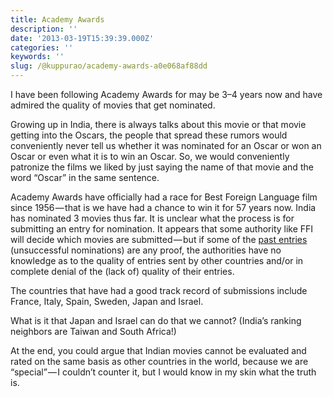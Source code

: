 ```yaml
---
title: Academy Awards
description: ''
date: '2013-03-19T15:39:39.000Z'
categories: ''
keywords: ''
slug: /@kuppurao/academy-awards-a0e068af88dd
---
```


I have been following Academy Awards for may be 3–4 years now and have admired the quality of movies that get nominated.

Growing up in India, there is always talks about this movie or that movie getting into the Oscars, the people that spread these rumors would conveniently never tell us whether it was nominated for an Oscar or won an Oscar or even what it is to win an Oscar. So, we would conveniently patronize the films we liked by just saying the name of that movie and the word “Oscar” in the same sentence.

Academy Awards have officially had a race for Best Foreign Language film since 1956 — that is we have had a chance to win it for 57 years now. India has nominated 3 movies thus far. It is unclear what the process is for submitting an entry for nomination. It appears that some authority like FFI will decide which movies are submitted — but if some of the [past entries](http://en.wikipedia.org/wiki/List_of_Indian_submissions_for_the_Academy_Award_for_Best_Foreign_Language_Film) (unsuccessful nominations) are any proof, the authorities have no knowledge as to the quality of entries sent by other countries and/or in complete denial of the (lack of) quality of their entries.

The countries that have had a good track record of submissions include France, Italy, Spain, Sweden, Japan and Israel.

What is it that Japan and Israel can do that we cannot? (India’s ranking neighbors are Taiwan and South Africa!)

At the end, you could argue that Indian movies cannot be evaluated and rated on the same basis as other countries in the world, because we are “special” — I couldn’t counter it, but I would know in my skin what the truth is.
